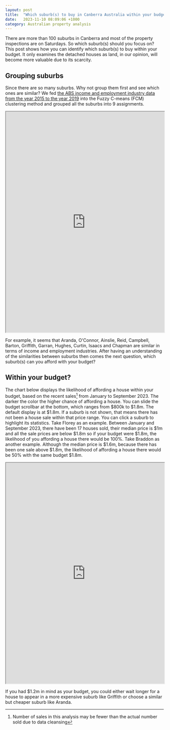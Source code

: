 ```yaml
---
layout: post
title:  "Which suburb(s) to buy in Canberra Australia within your budget"
date:   2023-11-10 08:09:06 +1000
category: Australian property analysis
---
```


There are more than 100 suburbs in Canberra and most of the property inspections are on Saturdays. So which suburb(s) should you focus on? This post shows how you can identify which suburb(s) to buy within your budget. It only examines the detached houses as land, in our opinion, will become more valuable due to its scarcity. 

## Grouping suburbs

Since there are so many suburbs. Why not group them first and see which ones are similar? We fed <a href="https://dbr.abs.gov.au/region.html?lyr=sa2&rgn=801011001">the ABS income and employment industry data from the year 2015 to the year 2019</a> into the Fuzzy C-means (FCM) clustering method and grouped all the suburbs into 9 assignments.  

<iframe src="https://nilnought.github.io/plots/clustering_employment_income_NC9.html" width="100%" height="700"></iframe>

For example, it seems that Aranda, O'Connor, Ainslie, Reid, Campbell, Barton, Griffith, Garran, Hughes, Curtin, Isaacs and Chapman are similar in terms of income and employment industries. After having an understanding of the similarities between suburbs then comes the next question, which suburb(s) can you afford with your budget?  

## Within your budget?

The chart below displays the likelihood of affording a house within your budget, based on the recent sales[^1] from January to September 2023. The darker the color the higher chance of affording a house. You can slide the budget scrollbar at the bottom, which ranges from $800k to $1.8m. The default display is at $1.8m. If a suburb is not shown, that means there has not been a house sale within that price range. You can click a suburb to highlight its statistics. Take Florey as an example. Between January and September 2023, there have been 17 houses sold, their median price is $1m and all the sale prices are below $1.8m so if your budget were $1.8m, the likelihood of you affording a house there would be 100%. Take Braddon as another example. Although the median price is $1.6m, because there has been one sale above $1.8m, the likelihood of affording a house there would be 50% with the same budget $1.8m.  

[^1]: Number of sales in this analysis may be fewer than the actual number sold due to data cleansing 

<iframe src="https://nilnought.github.io/plots/budget_chance.html" width="100%" height="700"></iframe>

If you had $1.2m in mind as your budget, you could either wait longer for a house to appear in a more expensive suburb like Griffith or choose a similar but cheaper suburb like Aranda.  
 
